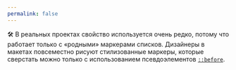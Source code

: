 ```yaml
---
permalink: false
---
```


🛠 В реальных проектах свойство используется очень редко, потому что работает только с «родными» маркерами списков. Дизайнеры в макетах повсеместно рисуют стилизованные маркеры, которые сверстать можно только с использованием псевдоэлементов [`::before`](/css/before/).
